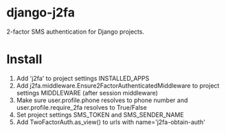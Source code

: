 django-j2fa
===========

2-factor SMS authentication for Django projects.

Install
=======

1. Add 'j2fa' to project settings INSTALLED_APPS
2. Add j2fa.middleware.Ensure2FactorAuthenticatedMiddleware to project settings MIDDLEWARE (after session middleware)
3. Make sure user.profile.phone resolves to phone number and user.profile.require_2fa resolves to True/False
4. Set project settings SMS_TOKEN and SMS_SENDER_NAME
5. Add TwoFactorAuth.as_view() to urls with name='j2fa-obtain-auth'
